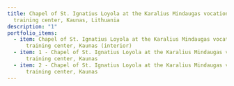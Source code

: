 ```yaml
---
title: Chapel of St. Ignatius Loyola at the Karalius Mindaugas vocational
  training center, Kaunas, Lithuania
description: "1"
portfolio_items:
  - item: Chapel of St. Ignatius Loyola at the Karalius Mindaugas vocational
      training center, Kaunas (interior)
  - item: 1 - Chapel of St. Ignatius Loyola at the Karalius Mindaugas vocational
      training center, Kaunas
  - item: 2 - Chapel of St. Ignatius Loyola at the Karalius Mindaugas vocational
      training center, Kaunas
---
```

